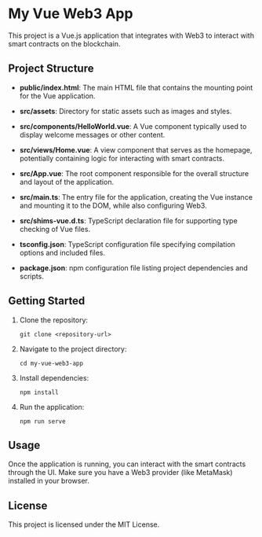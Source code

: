 # My Vue Web3 App

This project is a Vue.js application that integrates with Web3 to interact with smart contracts on the blockchain.

## Project Structure
- **public/index.html**: The main HTML file that contains the mounting point for the Vue application.

- **src/assets**: Directory for static assets such as images and styles.

- **src/components/HelloWorld.vue**: A Vue component typically used to display welcome messages or other content.

- **src/views/Home.vue**: A view component that serves as the homepage, potentially containing logic for interacting with smart contracts.

- **src/App.vue**: The root component responsible for the overall structure and layout of the application.

- **src/main.ts**: The entry file for the application, creating the Vue instance and mounting it to the DOM, while also configuring Web3.

- **src/shims-vue.d.ts**: TypeScript declaration file for supporting type checking of Vue files.

- **tsconfig.json**: TypeScript configuration file specifying compilation options and included files.

- **package.json**: npm configuration file listing project dependencies and scripts.

## Getting Started

1. Clone the repository:
   ```
   git clone <repository-url>
   ```

2. Navigate to the project directory:
   ```
   cd my-vue-web3-app
   ```

3. Install dependencies:
   ```
   npm install
   ```

4. Run the application:
   ```
   npm run serve
   ```

## Usage

Once the application is running, you can interact with the smart contracts through the UI. Make sure you have a Web3 provider (like MetaMask) installed in your browser.

## License

This project is licensed under the MIT License.
